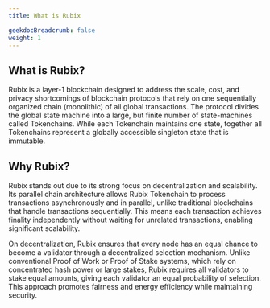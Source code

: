 ```yaml
---
title: What is Rubix

geekdocBreadcrumb: false
weight: 1
---
```


## What is Rubix?

Rubix is a layer-1 blockchain designed to address the scale, cost, and privacy shortcomings of blockchain protocols that rely on one sequentially organized chain (monolithic) of all global transactions. The protocol divides the global state machine into a large, but finite number of state-machines called Tokenchains. While each Tokenchain maintains one state, together all Tokenchains represent a globally accessible singleton state that is immutable.

## Why Rubix?

Rubix stands out due to its strong focus on decentralization and scalability. Its parallel chain architecture allows Rubix Tokenchain to process transactions asynchronously and in parallel, unlike traditional blockchains that handle transactions sequentially. This means each transaction achieves finality independently without waiting for unrelated transactions, enabling significant scalability.

On decentralization, Rubix ensures that every node has an equal chance to become a validator through a decentralized selection mechanism. Unlike conventional Proof of Work or Proof of Stake systems, which rely on concentrated hash power or large stakes, Rubix requires all validators to stake equal amounts, giving each validator an equal probability of selection. This approach promotes fairness and energy efficiency while maintaining security.
